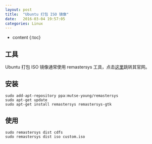 ```yaml
---
layout: post
title:  "Ubuntu 打包 ISO 镜像"
date:   2016-03-04 19:57:05
categories: Linux
---
```


* content
{:toc}

## 工具

Ubuntu 打包 ISO 镜像通常使用 remastersys 工具，点击[这里](https://github.com/mutse/remastersys)跳转其官网。

## 安装


	sudo add-apt-repository ppa:mutse-young/remastersys
	sudo apt-get update
	sudo apt-get install remastersys remastersys-gtk


## 使用


	sudo remastersys dist cdfs
	sudo remastersys dist iso custom.iso



